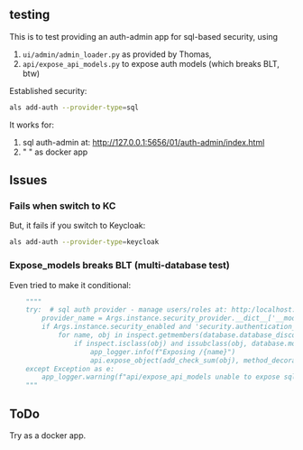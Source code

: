 ## testing

This is to test providing an auth-admin app for sql-based security, using
1. `ui/admin/admin_loader.py` as provided by Thomas,
2. `api/expose_api_models.py` to expose auth models (which breaks BLT, btw)


Established security:
```bash
als add-auth --provider-type=sql
```

It works for:
1. sql auth-admin at: http://127.0.0.1:5656/01/auth-admin/index.html
2. " " as docker app


## Issues

### Fails when switch to KC
But, it fails if you switch to Keycloak:
```bash
als add-auth --provider-type=keycloak
```

### Expose_models breaks BLT (multi-database test)

Even tried to make it conditional:

```python
    """"
    try:  # sql auth provider - manage users/roles at: http:/localhost:5656/01/auth-admin/index.html#/Home
        provider_name = Args.instance.security_provider.__dict__['__module__']
        if Args.instance.security_enabled and 'security.authentication_provider.sql.auth_provider' == provider_name:
            for name, obj in inspect.getmembers(database.database_discovery.authentication_models):
                if inspect.isclass(obj) and issubclass(obj, database.models.SAFRSBaseX) and obj is not database.models.SAFRSBaseX:
                    app_logger.info(f"Exposing /{name}")
                    api.expose_object(add_check_sum(obj), method_decorators= method_decorators)
    except Exception as e:
        app_logger.warning(f"api/expose_api_models unable to expose sql authentication models: {e}")
    """
```


## ToDo

Try as a docker app.
